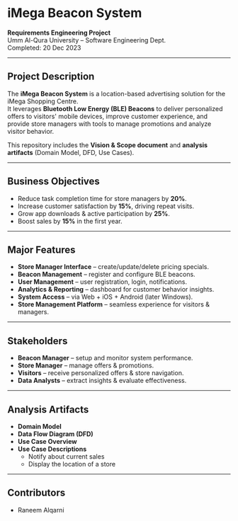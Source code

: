 # iMega Beacon System 

**Requirements Engineering Project**  
Umm Al-Qura University – Software Engineering Dept.  
Completed: 20 Dec 2023  

---

## Project Description
The **iMega Beacon System** is a location-based advertising solution for the iMega Shopping Centre.  
It leverages **Bluetooth Low Energy (BLE) Beacons** to deliver personalized offers to visitors' mobile devices, improve customer experience, and provide store managers with tools to manage promotions and analyze visitor behavior.

This repository includes the **Vision & Scope document** and **analysis artifacts** (Domain Model, DFD, Use Cases).

---

## Business Objectives
- Reduce task completion time for store managers by **20%**.  
- Increase customer satisfaction by **15%**, driving repeat visits.  
- Grow app downloads & active participation by **25%**.  
- Boost sales by **15%** in the first year.  

---

## Major Features
- **Store Manager Interface** – create/update/delete pricing specials.  
- **Beacon Management** – register and configure BLE beacons.  
- **User Management** – user registration, login, notifications.  
- **Analytics & Reporting** – dashboard for customer behavior insights.  
- **System Access** – via Web + iOS + Android (later Windows).  
- **Store Management Platform** – seamless experience for visitors & managers.  

---

## Stakeholders
- **Beacon Manager** – setup and monitor system performance.  
- **Store Manager** – manage offers & promotions.  
- **Visitors** – receive personalized offers & store navigation.  
- **Data Analysts** – extract insights & evaluate effectiveness.  

---

## Analysis Artifacts
- **Domain Model**  
- **Data Flow Diagram (DFD)**  
- **Use Case Overview**  
- **Use Case Descriptions**  
  - Notify about current sales  
  - Display the location of a store  

---

## Contributors
- Raneem Alqarni  

